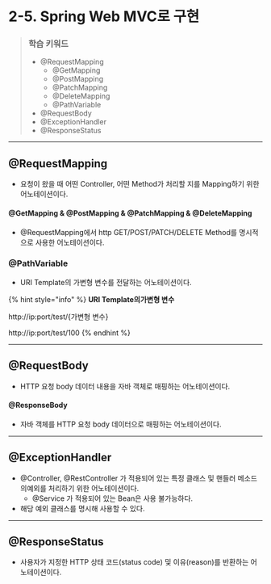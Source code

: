 # 2-5. Spring Web MVC로 구현

> ### 학습 키워드
>
> * @RequestMapping
>   * @GetMapping
>   * @PostMapping
>   * @PatchMapping
>   * @DeleteMapping
>   * @PathVariable
> * @RequestBody
> * @ExceptionHandler
> * @ResponseStatus

***

## @RequestMapping

* 요청이 왔을 때 어떤 Controller, 어떤 Method가 처리할 지를 Mapping하기 위한 어노테이션이다.

#### @GetMapping & @PostMapping & @PatchMapping & @DeleteMapping

* @RequestMapping에서 http GET/POST/PATCH/DELETE Method를 명시적으로 사용한 어노테이션이다.

### @PathVariable

* URI Template의 가변형 변수를 전달하는 어노테이션이다.

{% hint style="info" %}
**URI Template의가변형 변수**

http://ip:port/test/{가변형 변수}

http://ip:port/test/100
{% endhint %}

***

## @RequestBody

* HTTP 요청 body 데이터 내용을 자바 객체로 매핑하는 어노테이션이다.

#### @ResponseBody

* 자바 객체를 HTTP 요청 body 데이터으로 매핑하는 어노테이션이다.

***

## @ExceptionHandler

* @Controller, @RestController 가 적용되어 있는 특정 클래스 및 핸들러 메소드의예외를 처리하기 위한 어노테이션이다.
  * @Service 가 적용되어 있는 Bean은 사용 불가능하다.
* 해당 예외 클래스를 명시해 사용할 수 있다.

***

## @ResponseStatus

* 사용자가 지정한 HTTP 상태 코드(status code) 및 이유(reason)를 반환하는 어노테이션이다.
